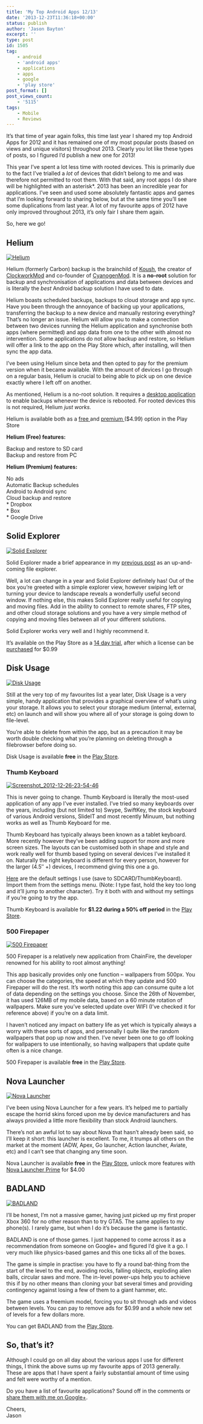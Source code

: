 ```yaml
---
title: 'My Top Android Apps 12/13'
date: '2013-12-23T11:36:18+00:00'
status: publish
author: 'Jason Bayton'
excerpt: ''
type: post
id: 1505
tag:
    - android
    - 'android apps'
    - applications
    - apps
    - google
    - 'play store'
post_format: []
post_views_count:
    - '5115'
tags:
    - Mobile
    - Reviews
---
```

It’s that time of year again folks, this time last year I shared my top Android Apps for 2012 and it has remained one of my most popular posts (based on views and unique visitors) throughout 2013. Clearly you lot like these types of posts, so I figured I’d publish a new one for 2013!

This year I’ve spent a lot less time with rooted devices. This is primarily due to the fact I’ve trialled a *lot* of devices that didn’t belong to me and was therefore not permitted to root them. With that said, any root apps I do share will be highlighted with an asterisk\*. 2013 has been an incredible year for applications. I’ve seen and used some absolutely fantastic apps and games that I’m looking forward to sharing below, but at the same time you’ll see some duplications from last year. A lot of my favourite apps of 2012 have only improved throughout 2013, it’s only fair I share them again.

So, here we go!

Helium
------

[![Helium](https://bucket.bayton.uk-lon1.upcloudobjects.com/uploads/2013/12/Screenshot_2013-12-23-09-36-46-1024x576.png)](https://bucket.bayton.uk-lon1.upcloudobjects.com/uploads/2013/12/Screenshot_2013-12-23-09-36-46.png)

Helium (formerly Carbon) backup is the brainchild of [Koush](http://plus.google.com/u/0/110558071969009568835/posts), the creator of [ClockworkMod](http://www.clockworkmod.com/rommanager) and co-founder of [CyanogenMod](https://lineageos.org/). It is a **no-root** solution for backup and synchronisation of applications and data between devices and is literally the *best* Android backup solution I have used to date.

Helium boasts scheduled backups, backups to cloud storage and app sync. Have you been through the annoyance of backing up your applications, transferring the backup to a new device and manually restoring everything? That’s no longer an issue. Helium will allow you to make a connection between two devices running the Helium application and synchronise both apps (where permitted) and app data from one to the other with almost no intervention. Some applications do not allow backup and restore, so Helium will offer a link to the app on the Play Store which, after installing, will then sync the app data.

I’ve been using Helium since beta and then opted to pay for the premium version when it became available. With the amount of devices I go through on a regular basis, Helium is crucial to being able to pick up on one device exactly where I left off on another.

As mentioned, Helium is a no-root solution. It requires a [desktop application](http://www.clockworkmod.com/carbon) to enable backups whenever the device is rebooted. For rooted devices this is not required, Helium *just works.*

Helium is available both as a [free ](https://play.google.com/store/apps/details?id=com.koushikdutta.backup&hl=en_GB)and [premium ](https://play.google.com/store/apps/details?id=com.koushikdutta.backup.license&hl=en_GB)($4.99) option in the Play Store

**Helium (Free) features:**

Backup and restore to SD card  
Backup and restore from PC

**Helium (Premium) features:**

No ads  
Automatic Backup schedules  
Android to Android sync  
Cloud backup and restore  
\* Dropbox  
\* Box  
\* Google Drive

Solid Explorer
--------------

[![Solid Explorer](https://bucket.bayton.uk-lon1.upcloudobjects.com/uploads/2013/12/Screenshot_2013-12-23-10-17-10-1024x576.png)](https://bucket.bayton.uk-lon1.upcloudobjects.com/uploads/2013/12/Screenshot_2013-12-23-10-17-10.png)

Solid Explorer made a brief appearance in my [previous post](/2012/12/my-top-android-apps-1212/ "My Top Android Apps 12/12") as an up-and-coming file explorer.

Well, a lot can change in a year and Solid Explorer definitely has! Out of the box you’re greeted with a simple explorer view, however swiping left or turning your device to landscape reveals a wonderfully useful second window. If nothing else, this makes Solid Explorer really useful for copying and moving files. Add in the ability to connect to remote shares, FTP sites, and other cloud storage solutions and you have a very simple method of copying and moving files between all of your different solutions.

Solid Explorer works very well and I highly recommend it.

It’s available on the Play Store as a [14 day trial](https://play.google.com/store/apps/details?id=pl.solidexplorer&hl=en_GB), after which a license can be [purchased](https://play.google.com/store/apps/details?id=pl.solidexplorer.unlocker&hl=en) for $0.99

Disk Usage
----------

[![Disk Usage](https://bucket.bayton.uk-lon1.upcloudobjects.com/uploads/2012/12/Screenshot_2012-12-27-00-08-40-1024x614.png)](https://bucket.bayton.uk-lon1.upcloudobjects.com/uploads/2012/12/Screenshot_2012-12-27-00-08-40.png)

Still at the very top of my favourites list a year later, Disk Usage is a very simple, handy application that provides a graphical overview of what’s using your storage. It allows you to select your storage medium (internal, external, etc) on launch and will show you where all of your storage is going down to file-level.

You’re able to delete from within the app, but as a precaution it may be worth double checking what you’re planning on deleting through a filebrowser before doing so.

Disk Usage is available **free** in the [Play Store](https://play.google.com/store/apps/details?id=com.google.android.diskusage&feature=search_result#?t=W251bGwsMSwxLDEsImNvbS5nb29nbGUuYW5kcm9pZC5kaXNrdXNhZ2UiXQ..).

### Thumb Keyboard

[![Screenshot_2012-12-26-23-54-46](https://bucket.bayton.uk-lon1.upcloudobjects.com/uploads/2012/12/Screenshot_2012-12-26-23-54-46-1024x614.png)](https://bucket.bayton.uk-lon1.upcloudobjects.com/uploads/2012/12/Screenshot_2012-12-26-23-54-46.png)

This is never going to change. Thumb Keyboard is literally the most-used application of any app I’ve ever installed. I’ve tried so many keyboards over the years, including (but not limited to) Swype, SwiftKey, the stock keyboard of various Android versions, SlideIT and most recently Minuum, but nothing works as well as Thumb Keyboard for me.

Thumb Keyboard has typically always been known as a tablet keyboard. More recently however they’ve been adding support for more and more screen sizes. The layouts can be customised both in shape and style and work really well for thumb based typing on several devices I’ve installed it on. Naturally the right keyboard is different for every person, however for the larger (4.5″ +) devices, I recommend giving this one a go.

[Here](/download/tkb_settings.xml) are the default settings I use (save to SDCARD/ThumbKeyboard). Import them from the settings menu. (Note: I type fast, hold the key too long and it’ll jump to another character). Try it both with and without my settings if you’re going to try the app.

Thumb Keyboard is available for **$1.22 during a 50% off period** in the [Play Store](https://play.google.com/store/apps/details?id=com.beansoft.keyboardplus&feature=search_result#?t=W251bGwsMSwxLDEsImNvbS5iZWFuc29mdC5rZXlib2FyZHBsdXMiXQ..).

### 500 Firepaper

[![500 Firepaper](https://bucket.bayton.uk-lon1.upcloudobjects.com/uploads/2013/12/Screenshot_2013-12-23-10-43-03-1024x576.png)](https://bucket.bayton.uk-lon1.upcloudobjects.com/uploads/2013/12/Screenshot_2013-12-23-10-43-03.png)

500 Firepaper is a relatively new application from ChainFire, the developer renowned for his ability to root almost anything!

This app basically provides only one function – wallpapers from 500px. You can choose the categories, the speed at which they update and 500 Firepaper will do the rest. It’s worth noting this app can consume quite a lot of data depending on the settings you choose. Since the 26th of November, it has used 126MB of my mobile data, based on a 60 minute rotation of wallpapers. Make sure you’ve selected update over WIFI (I’ve checked it for reference above) if you’re on a data limit.

I haven’t noticed any impact on battery life as yet which is typically always a worry with these sorts of apps, and personally I quite like the random wallpapers that pop up now and then. I’ve never been one to go off looking for wallpapers to use intentionally, so having wallpapers that update quite often is a nice change.

500 Firepaper is available **free** in the [Play Store](https://play.google.com/store/apps/details?id=eu.chainfire.firepaper.fivehundredpx&hl=en).

Nova Launcher
-------------

[![Nova Launcher](https://bucket.bayton.uk-lon1.upcloudobjects.com/uploads/2013/12/Screenshot_2013-12-23-11-07-291-1024x576.png)](https://bucket.bayton.uk-lon1.upcloudobjects.com/uploads/2013/12/Screenshot_2013-12-23-11-07-291.png)

I’ve been using Nova Launcher for a few years. It’s helped me to partially escape the horrid skins forced upon me by device manufacturers and has always provided a little more flexibility than stock Android launchers.

There’s not an awful lot to say about Nova that hasn’t already been said, so I’ll keep it short: this launcher is excellent. To me, it trumps all others on the market at the moment (ADW, Apex, Go launcher, Action launcher, Aviate, etc) and I can’t see that changing any time soon.

Nova Launcher is available **free** in the [Play Store](https://play.google.com/store/apps/details?id=com.teslacoilsw.launcher&hl=en_GB), unlock more features with [Nova Launcher Prime](https://play.google.com/store/apps/details?id=com.teslacoilsw.launcher.prime) for $4.00

BADLAND
-------

[![BADLAND](https://bucket.bayton.uk-lon1.upcloudobjects.com/uploads/2013/12/Screenshot_2013-12-23-11-18-111-1024x576.png)](https://bucket.bayton.uk-lon1.upcloudobjects.com/uploads/2013/12/Screenshot_2013-12-23-11-18-111.png)

I’ll be honest, I’m not a massive gamer, having just picked up my first proper Xbox 360 for no other reason than to try GTA5. The same applies to my phone(s). I rarely game, but when I do it’s because the game is fantastic.

BADLAND is one of those games. I just happened to come across it as a recommendation from someone on Google+ and figured I’d give it a go. I very much like physics-based games and this one ticks all of the boxes.

The game is simple in practise: you have to fly a round bat-thing from the start of the level to the end, avoiding rocks, falling objects, exploding alien balls, circular saws and more. The in-level power-ups help you to achieve this if by no other means than cloning your bat several times and providing contingency against losing a few of them to a giant hammer, etc.

The game uses a freemium model, forcing you to sit through ads and videos between levels. You can pay to remove ads for $0.99 and a whole new set of levels for a few dollars more.

You can get BADLAND from the [Play Store](https://play.google.com/store/apps/details?id=com.frogmind.badland).

So, that’s it?
--------------

Although I could go on all day about the various apps I use for different things, I think the above sums up my favourite apps of 2013 generally. These are apps that I have spent a fairly substantial amount of time using and felt were worthy of a mention.

Do you have a list of favourite applications? Sound off in the comments or [share them with me on Google+](https://plus.google.com/105616249858609350212/posts/ext2kJPbAb3).

Cheers,  
Jason